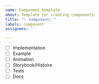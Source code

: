 ```yaml
---
name: Component template
about: Template for creating components
title: "✨ Component: "
labels: component
assignees: ''

---
```


- [ ] Implementation
- [ ] Example
- [ ] Animation
- [ ] Storybook/Histoire
- [ ] Tests
- [ ] Docs

